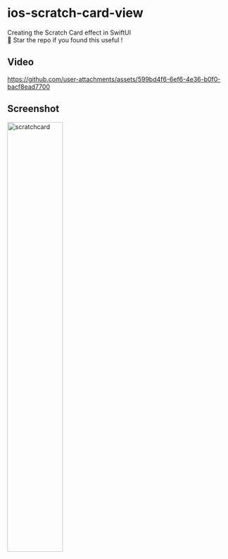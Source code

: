 # ios-scratch-card-view
Creating the Scratch Card effect in SwiftUI  
🌟 Star the repo if you found this useful !
## Video
https://github.com/user-attachments/assets/599bd4f6-6ef6-4e36-b0f0-bacf8ead7700
## Screenshot
<img width="50%" alt="scratchcard" src="https://github.com/user-attachments/assets/6a6bb398-40c4-47b7-814f-1897b4469197">  

